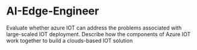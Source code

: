 # AI-Edge-Engineer
Evaluate whether azure IOT can address the problems associated with large-scaled IOT deployment. Describe how the components of Azure IOT work together to build a clouds-based IOT solution
